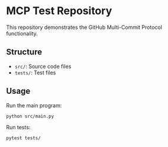 # MCP Test Repository

This repository demonstrates the GitHub Multi-Commit Protocol functionality.

## Structure

- `src/`: Source code files
- `tests/`: Test files

## Usage

Run the main program:
```bash
python src/main.py
```

Run tests:
```bash
pytest tests/
```